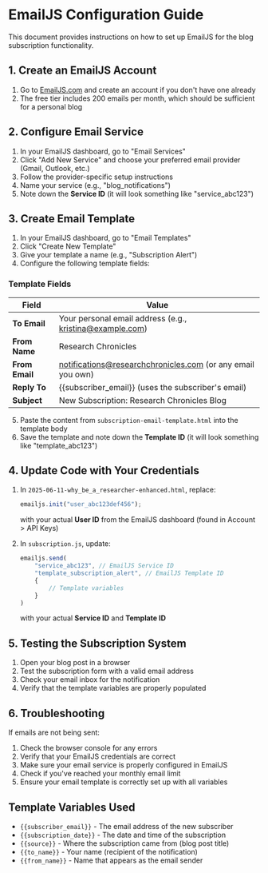 # EmailJS Configuration Guide

This document provides instructions on how to set up EmailJS for the blog subscription functionality.

## 1. Create an EmailJS Account

1. Go to [EmailJS.com](https://www.emailjs.com/) and create an account if you don't have one already
2. The free tier includes 200 emails per month, which should be sufficient for a personal blog

## 2. Configure Email Service

1. In your EmailJS dashboard, go to "Email Services"
2. Click "Add New Service" and choose your preferred email provider (Gmail, Outlook, etc.)
3. Follow the provider-specific setup instructions
4. Name your service (e.g., "blog_notifications")
5. Note down the **Service ID** (it will look something like "service_abc123")

## 3. Create Email Template

1. In your EmailJS dashboard, go to "Email Templates"
2. Click "Create New Template"
3. Give your template a name (e.g., "Subscription Alert")
4. Configure the following template fields:

### Template Fields

| Field | Value |
|-------|-------|
| **To Email** | Your personal email address (e.g., kristina@example.com) |
| **From Name** | Research Chronicles |
| **From Email** | notifications@researchchronicles.com (or any email you own) |
| **Reply To** | {{subscriber_email}} (uses the subscriber's email) |
| **Subject** | New Subscription: Research Chronicles Blog |

5. Paste the content from `subscription-email-template.html` into the template body
6. Save the template and note down the **Template ID** (it will look something like "template_abc123")

## 4. Update Code with Your Credentials

1. In `2025-06-11-why_be_a_researcher-enhanced.html`, replace:
   ```javascript
   emailjs.init("user_abc123def456");
   ```
   with your actual **User ID** from the EmailJS dashboard (found in Account > API Keys)

2. In `subscription.js`, update:
   ```javascript
   emailjs.send(
       "service_abc123", // EmailJS Service ID
       "template_subscription_alert", // EmailJS Template ID
       {
           // Template variables
       }
   )
   ```
   with your actual **Service ID** and **Template ID**

## 5. Testing the Subscription System

1. Open your blog post in a browser
2. Test the subscription form with a valid email address
3. Check your email inbox for the notification
4. Verify that the template variables are properly populated

## 6. Troubleshooting

If emails are not being sent:

1. Check the browser console for any errors
2. Verify that your EmailJS credentials are correct
3. Make sure your email service is properly configured in EmailJS
4. Check if you've reached your monthly email limit
5. Ensure your email template is correctly set up with all variables

## Template Variables Used

- `{{subscriber_email}}` - The email address of the new subscriber
- `{{subscription_date}}` - The date and time of the subscription
- `{{source}}` - Where the subscription came from (blog post title)
- `{{to_name}}` - Your name (recipient of the notification)
- `{{from_name}}` - Name that appears as the email sender
